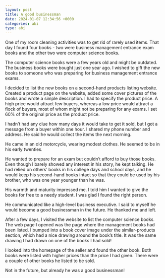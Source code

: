 ```yaml
---
layout: post
title: A good businessman
date: 2024-01-07 12:34:56 +0000
categories: abi
type: abi
---
```


<div class="abi">
One of my room cleaning activities was to get rid of rarely used items. That day I found four books - two were business management entrance exam books and the other two were computer science books.

The computer science books were a few years old and might be outdated. The business books were bought just one year ago. I wished to gift the new books to someone who was preparing for business management entrance exams.

I decided to list the new books on a second-hand products listing website. Created a product page on the website, added some cover pictures of the books and wrote a simple description. I had to specify the product price. A high price would attract few buyers, whereas a low price would attract a flock of buyers, most of whom might not be preparing for any exams. I set 60% of the original price as the product price. 

I hadn’t had any clue how many days it would take to get it sold, but I got a message from a buyer within one hour. I shared my phone number and address. He said he would collect the items the next morning.

He came in an old motorcycle, wearing modest clothes. He seemed to be in his early twenties.

He wanted to prepare for an exam but couldn’t afford to buy those books. Even though I barely showed any interest in his story, he kept talking. He had relied on others’ books in his college days and school days, and he would keep his second-hand books intact so that they could be used by his brother, who was one year younger than he was.

His warmth and maturity impressed me. I told him I wanted to give the books for free to a needy student. I was glad I found the right person.

He communicated like a high-level business executive. I said to myself he would become a good businessman in the future. He thanked me and left.

After a few days, I visited the website to list the computer science books. The web page I opened was the page where the management books had been listed. I bumped into a book cover image under the similar-products section, which had a nice drawing around the book’s title. It was the same drawing I had drawn on one of the books I had sold!

I looked into the homepage of the seller and found the other book. Both books were listed with higher prices than the price I had given. There were a couple of other books he listed to be sold. 

Not in the future, but already he was a good businessman!
</div>

